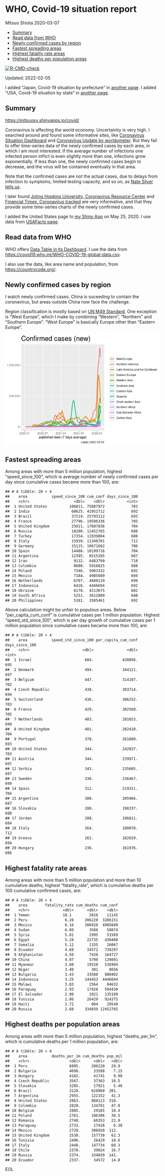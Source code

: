 WHO, Covid-19 situation report
================
Mitsuo Shiota
2020-03-07

-   [Summary](#summary)
-   [Read data from WHO](#read-data-from-who)
-   [Newly confirmed cases by region](#newly-confirmed-cases-by-region)
-   [Fastest spreading areas](#fastest-spreading-areas)
-   [Highest fatality rate areas](#highest-fatality-rate-areas)
-   [Highest deaths per population
    areas](#highest-deaths-per-population-areas)

<!-- badges: start -->

[![R-CMD-check](https://github.com/mitsuoxv/covid/workflows/R-CMD-check/badge.svg)](https://github.com/mitsuoxv/covid/actions)
<!-- badges: end -->

Updated: 2022-02-05

I added “Japan, Covid-19 situation by prefecture” in [another
page](Japan.md). I added “USA, Covid-19 situation by state” in [another
page](USA.md).

## Summary

<https://mitsuoxv.shinyapps.io/covid/>

Coronavirus is affecting the world economy. Uncertaintiy is very high. I
searched around and found some informative sites, like [Coronavirus
Situation
Dashboard](https://who.maps.arcgis.com/apps/opsdashboard/index.html#/c88e37cfc43b4ed3baf977d77e4a0667)
and [Coronavirus Update by
worldometer](https://www.worldometers.info/coronavirus/). But they fail
to offer time-series data of the newly confirmed cases by each area, in
which I am most interested. If the average number of infections one
infected person inflict is even slightly more than one, infections grow
exponentially. If less than one, the newly confirmed cases begin to
decrease, and the virus will be contained eventually in that area.

Note that the confirmed cases are not the actual cases, due to delays
from infection to symptoms, limited testing capacity, and so on, as
[Nate Silver tells
us](https://fivethirtyeight.com/features/coronavirus-case-counts-are-meaningless/).

I later found [Johns Hopkins University, Coronavirus Resource
Center](https://coronavirus.jhu.edu/) and [Financial Times, Coronavirus
tracked](https://www.ft.com/content/a26fbf7e-48f8-11ea-aeb3-955839e06441)
are very informative, and that they provide some time-series charts of
the newly confirmed cases.

I added the United States page to [my Shiny
App](https://mitsuoxv.shinyapps.io/covid/) on May 25, 2020. I use data
from [USAFacts
page](https://usafacts.org/visualizations/coronavirus-covid-19-spread-map/).

## Read data from WHO

WHO offers [Data Table in its Dashboard](https://covid19.who.int/table).
I use the data from
<https://covid19.who.int/WHO-COVID-19-global-data.csv>.

I also use the data, like area name and population, from
<https://countrycode.org/>.

## Newly confirmed cases by region

I watch newly confirmed cases. China is suceeding to contain the
coronavirus, but areas outside China now face the challenge.

Region classification is mostly based on [UN M49
Standard](https://unstats.un.org/unsd/methodology/m49/). One exception
is “West Europe”, which I make by combining “Western”, “Northern” and
“Southern Europe”. “West Europe” is basically Europe other than “Eastern
Europe”.

![](README_files/figure-gfm/chart-1.png)<!-- -->

## Fastest spreading areas

Among areas with more than 5 million population, highest
“speed_since_100”, which is average number of newly confirmed cases per
day since cumulative cases became more than 100, are:

    ## # A tibble: 20 × 4
    ##    area           speed_since_100 cum_conf days_since_100
    ##    <chr>                    <dbl>    <dbl>          <int>
    ##  1 United States          106811. 75087972            703
    ##  2 India                   60625. 41952712            692
    ##  3 Brazil                  37219. 25793112            693
    ##  4 France                  27796. 19596336            705
    ##  5 United Kingdom          25011. 17607836            704
    ##  6 Russia                  18100. 12452765            688
    ##  7 Turkey                  17354. 11939804            688
    ##  8 Italy                   15939. 11348701            712
    ##  9 Germany                 15115. 10671602            706
    ## 10 Spain                   14488. 10199716            704
    ## 11 Argentina               12395.  8515285            687
    ## 12 Iran                     9132.  6483799            710
    ## 13 Colombia                 8600.  5916825            688
    ## 14 Poland                   7346.  5083332            692
    ## 15 Mexico                   7184.  4985689            694
    ## 16 Netherlands              6707.  4688119            699
    ## 17 Indonesia                6426.  4446694            692
    ## 18 Ukraine                  6178.  4213675            682
    ## 19 South Africa             5251.  3612809            688
    ## 20 Philippines              5181.  3585461            692

Above calculation might be unfair to populous areas. Below
“per_capita_cum_conf” is cumulative cases per 1 million population.
Highest “speed_std_since_100”, which is per day growth of cumulative
cases per 1 million population since cumulative cases became more than
100, are:

    ## # A tibble: 20 × 4
    ##    area           speed_std_since_100 per_capita_cum_conf days_since_100
    ##    <chr>                        <dbl>               <dbl>          <int>
    ##  1 Israel                        604.             420056.            695
    ##  2 Denmark                       494.             344121.            697
    ##  3 Belgium                       447.             314107.            702
    ##  4 Czech Republic                438.             303714.            694
    ##  5 Switzerland                   436.             306252.            703
    ##  6 France                        429.             302560.            705
    ##  7 Netherlands                   403.             281653.            699
    ##  8 United Kingdom                401.             282410.            704
    ##  9 Portugal                      378.             261880.            693
    ## 10 United States                 344.             242037.            703
    ## 11 Austria                       344.             239971.            697
    ## 12 Serbia                        343.             235605.            687
    ## 13 Sweden                        338.             236467.            699
    ## 14 Spain                         312.             219321.            704
    ## 15 Argentina                     300.             205966.            687
    ## 16 Slovakia                      288.             198337.            688
    ## 17 Jordan                        288.             196811.            684
    ## 18 Italy                         264.             188078.            712
    ## 19 Greece                        262.             182019.            694
    ## 20 Hungary                       236.             161976.            686

## Highest fatality rate areas

Among areas with more than 5 million population and more than 10
cumulative deaths, highest “fatality_rate”, which is cumulative deaths
per 100 cumulative confirmed cases, are:

    ## # A tibble: 20 × 4
    ##    area        fatality_rate cum_deaths cum_conf
    ##    <chr>               <dbl>      <dbl>    <dbl>
    ##  1 Yemen               18.1        2018    11145
    ##  2 Peru                 6.28     206220  3286151
    ##  3 Mexico               6.16     306920  4985689
    ##  4 Sudan                6.09       3588    58874
    ##  5 Syria                5.81       2995    51569
    ##  6 Egypt                5.28      22735   430480
    ##  7 Somalia              5.12       1335    26067
    ##  8 Ecuador              4.68      34572   739297
    ##  9 Afghanistan          4.50       7420   164727
    ## 10 China                4.07       5700   139891
    ## 11 Myanmar              3.60      19310   536904
    ## 12 Niger                3.48        301     8656
    ## 13 Bulgaria             3.43      33588   980402
    ## 14 Indonesia            3.25     144453  4446694
    ## 15 Malawi               3.03       2564    84632
    ## 16 Paraguay             2.93      17426   594430
    ## 17 El Salvador          2.90       3921   135109
    ## 18 Tunisia              2.86      26429   924375
    ## 19 Haiti                2.72        804    29549
    ## 20 Russia               2.68     334039 12452765

## Highest deaths per population areas

Among areas with more than 5 million population, highest
“deaths_per_1m”, which is cumulative deaths per 1 million population,
are:

    ## # A tibble: 20 × 4
    ##    area           deaths_per_1m cum_deaths pop_mil
    ##    <chr>                  <dbl>      <dbl>   <dbl>
    ##  1 Peru                   6895.     206220   29.9 
    ##  2 Bulgaria               4698.      33588    7.15
    ##  3 Hungary                4182.      41741    9.98
    ##  4 Czech Republic         3567.      37363   10.5 
    ##  5 Slovakia               3285.      17921    5.46
    ##  6 Brazil                 3128.     628960  201.  
    ##  7 Argentina              2955.     122152   41.3 
    ##  8 United States          2863.     888113  310.  
    ##  9 Colombia               2820.     134781   47.8 
    ## 10 Belgium                2805.      29185   10.4 
    ## 11 Poland                 2761.     106306   38.5 
    ## 12 Romania                2748.      60353   22.0 
    ## 13 Paraguay               2733.      17426    6.38
    ## 14 Mexico                 2729.     306920  112.  
    ## 15 United Kingdom         2530.     157730   62.3 
    ## 16 Tunisia                2496.      26429   10.6 
    ## 17 Italy                  2448.     147734   60.3 
    ## 18 Chile                  2378.      39824   16.7 
    ## 19 Russia                 2374.     334039  141.  
    ## 20 Ecuador                2337.      34572   14.8

EOL
